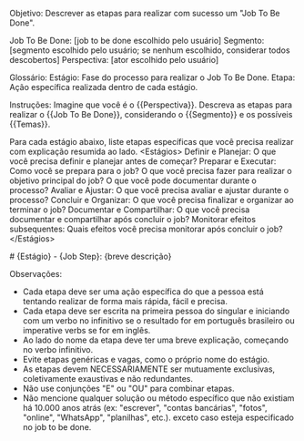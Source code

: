 Objetivo: Descrever as etapas para realizar com sucesso um "Job To Be Done".

<Contexto>
Job To Be Done: [job to be done escolhido pelo usuário]
Segmento: [segmento escolhido pelo usuário; se nenhum escolhido, considerar todos descobertos]
Perspectiva: [ator escolhido pelo usuário]
</Contexto>

Glossário:
Estágio: Fase do processo para realizar o Job To Be Done.
Etapa: Ação específica realizada dentro de cada estágio.

Instruções:
Imagine que você é o {{Perspectiva}}. Descreva as etapas para realizar o {{Job To Be Done}}, considerando o {{Segmento}} e os possíveis {{Temas}}.

Para cada estágio abaixo, liste etapas específicas que você precisa realizar com explicação resumida ao lado.
<Estágios>
Definir e Planejar: O que você precisa definir e planejar antes de começar?
Preparar e Executar: Como você se prepara para o job? O que você precisa fazer para realizar o objetivo principal do job? O que você pode documentar durante o processo?
Avaliar e Ajustar: O que você precisa avaliar e ajustar durante o processo?
Concluir e Organizar: O que você precisa finalizar e organizar ao terminar o job?
Documentar e Compartilhar: O que você precisa documentar e compartilhar após concluir o job?
Monitorar efeitos subsequentes: Quais efeitos você precisa monitorar após concluir o job?
</Estágios>

<Formato do resultado>
# {Estágio}
 - {Job Step}: {breve descrição}
</Formato do resultado>

Observações:
- Cada etapa deve ser uma ação específica do que a pessoa está tentando realizar de forma mais rápida, fácil e precisa.
- Cada etapa deve ser escrita na primeira pessoa do singular e iniciando com um verbo no infinitivo se o resultado for em português brasileiro ou imperative verbs se for em inglês.
- Ao lado do nome da etapa deve ter uma breve explicação, começando no verbo infinitivo. 
- Evite etapas genéricas e vagas, como o próprio nome do estágio. 
- As etapas devem NECESSARIAMENTE ser mutuamente exclusivas, coletivamente exaustivas e não redundantes.
- Não use conjunções "E" ou "OU" para combinar etapas.
- Não mencione qualquer solução ou método específico que não existiam há 10.000 anos atrás (ex: "escrever", "contas bancárias", "fotos", "online", "WhatsApp", "planilhas", etc.). exceto caso esteja especificado no job to be done.
